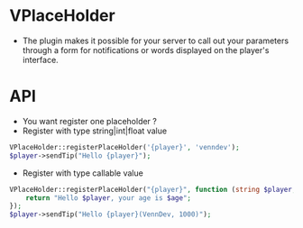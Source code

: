 # VPlaceHolder
- The plugin makes it possible for your server to call out your parameters through a form for notifications or words displayed on the player's interface.

# API
- You want register one placeholder ?
- Register with type string|int|float value
```php
VPlaceHolder::registerPlaceHolder('{player}', 'venndev');
$player->sendTip("Hello {player}");
```
- Register with type callable value
```php
VPlaceHolder::registerPlaceHolder("{player}", function (string $player, int $age) {
    return "Hello $player, your age is $age";
});
$player->sendTip("Hello {player}(VennDev, 1000)");
```
